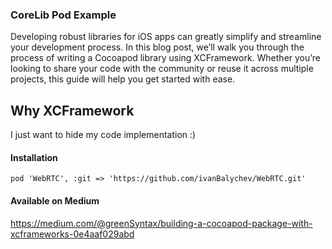 ### CoreLib Pod Example
Developing robust libraries for iOS apps can greatly simplify and streamline your development process. In this blog post, we’ll walk you through the process of writing a Cocoapod library using XCFramework. Whether you’re looking to share your code with the community or reuse it across multiple projects, this guide will help you get started with ease.

## Why XCFramework 
I just want to hide my code implementation :)

#### Installation
```
pod 'WebRTC', :git => 'https://github.com/ivanBalychev/WebRTC.git'
```

#### Available on Medium 
https://medium.com/@greenSyntax/building-a-cocoapod-package-with-xcframeworks-0e4aaf029abd
